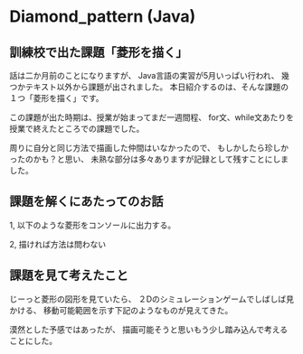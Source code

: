 # Diamond_pattern (Java)
## 訓練校で出た課題「菱形を描く」

話は二か月前のことになりますが、
Java言語の実習が5月いっぱい行われ、
幾つかテキスト以外から課題が出されました。
本日紹介するのは、そんな課題の１つ「菱形を描く」です。

この課題が出た時期は、授業が始まってまだ一週間程、
for文、while文あたりを授業で終えたところでの課題でした。

周りに自分と同じ方法で描画した仲間はいなかったので、
もしかしたら珍しかったのかも？と思い、
未熟な部分は多々ありますが記録として残すことにしました。

## 課題を解くにあたってのお話
1, 以下のような菱形をコンソールに出力する。


2, 描ければ方法は問わない



## 課題を見て考えたこと
じーっと菱形の図形を見ていたら、
２Dのシミュレーションゲームでしばしば見かける、
移動可能範囲を示す下記のようなものが見えてきた。



漠然とした予感ではあったが、
描画可能そうと思いもう少し踏み込んで考えることにした。


